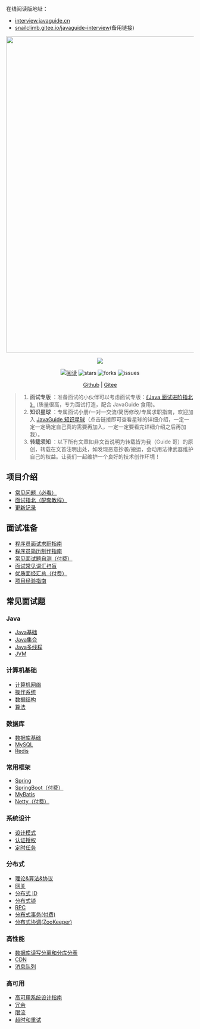 在线阅读版地址：

- [interview.javaguide.cn](https://interview.javaguide.cn/)
- [snailclimb.gitee.io/javaguide-interview](https://snailclimb.gitee.io/javaguide-interview/)(备用链接)


<div align="center">
    <p>
        <a href="https://www.yuque.com/docs/share/8a30ffb5-83f3-40f9-baf9-38de68b906dc">
            <img src="https://guide-blog-images.oss-cn-shenzhen.aliyuncs.com/xingqiu/xingqiu.png" style="margin: 0 auto; width: 850px;" />
        </a>
    </p>
    <p>
        <a href="https://github.com/Snailclimb/JavaGuide" target="_blank">
            <img src="https://img-blog.csdnimg.cn/img_convert/1c00413c65d1995993bf2b0daf7b4f03.png#pic_center" width="" />
        </a>
    </p>
    <p>
        <a href="https://javaguide.cn/"><img src="https://img.shields.io/badge/阅读-read-brightgreen.svg" alt="阅读" /></a>
        <img src="https://img.shields.io/github/stars/Snailclimb/JavaGuide" alt="stars" />
        <img src="https://img.shields.io/github/forks/Snailclimb/JavaGuide" alt="forks" />
        <img src="https://img.shields.io/github/issues/Snailclimb/JavaGuide" alt="issues" />
    </p>
    <p>
        <a href="https://github.com/Snailclimb/JavaGuide-Interview">Github</a> |
        <a href="https://gitee.com/SnailClimb/JavaGuide-Interview">Gitee</a>
    </p>  
</div>

> 1. **面试专版** ：准备面试的小伙伴可以考虑面试专版：[《Java 面试进阶指北 》](https://www.yuque.com/docs/share/f37fc804-bfe6-4b0d-b373-9c462188fec7) (质量很高，专为面试打造，配合 JavaGuide 食用)。
> 1. **知识星球** ：专属面试小册/一对一交流/简历修改/专属求职指南，欢迎加入 [JavaGuide 知识星球](https://www.yuque.com/docs/share/8a30ffb5-83f3-40f9-baf9-38de68b906dc)（点击链接即可查看星球的详细介绍，一定一定一定确定自己真的需要再加入，一定一定要看完详细介绍之后再加我）。
> 2. **转载须知** ：以下所有文章如非文首说明为转载皆为我（Guide 哥）的原创，转载在文首注明出处，如发现恶意抄袭/搬运，会动用法律武器维护自己的权益。让我们一起维护一个良好的技术创作环境！

## 项目介绍

- [常见问题（必看）](./docs/a-01常见问题.md)
- [面试指北（配套教程）](./docs/a-02面试指北.md)
- [更新记录](./docs/a-03更新记录.md)

## 面试准备

- [程序员面试求职指南](./docs/a-1程序员面试求职指南.md)
- [程序员简历制作指南](./docs/a-2程序员简历制作指南.md)
- [常见面试题自测（付费）](./docs/a-3常见面试题自测（付费）.md)
- [面试常见词汇扫盲](./docs/a-4面试常见词汇扫盲.md)
- [优质面经汇总（付费）](./docs/a-5优质面经汇总（付费）.md)
- [项目经验指南](./docs/a-6项目经验指南.md)

## 常见面试题

### Java

* [Java基础](./docs/b-1Java基础.md)
* [Java集合](./docs/b-2Java集合.md)
* [Java多线程](./docs/b-3Java多线程.md)
* [JVM](./docs/b-4jvm.md)

### 计算机基础

* [计算机网络](./docs/c-1计算机网络.md)
* [操作系统](./docs/c-2操作系统.md)
* [数据结构](./docs/c-3数据结构.md)
* [算法](./docs/c-4算法.md)

### 数据库

* [数据库基础](./docs/d-0数据库基础.md)
* [MySQL](./docs/d-1-mysql.md)
* [Redis](./docs/d-2-redis.md)

### 常用框架

* [Spring](./docs/e-1spring.md)
* [SpringBoot（付费）](./docs/e-2springboot(付费).md)
* [MyBatis](./docs/e-3mybatis.md)
* [Netty（付费）](./docs/e-4netty(付费).md)

### 系统设计

* [设计模式](./docs/f-0设计模式.md)
* [认证授权](./docs/f-1认证授权.md)
* [定时任务](./docs/f-2定时任务.md)

### 分布式

*  [理论&算法&协议](./docs/g-0分布式理论.md)
*  [网关](./docs/g-1网关.md)
*  [分布式 ID](./docs/g-2分布式id.md)
*  [分布式锁](./docs/g-3分布式锁.md)
*  [RPC](./docs/g-4rpc.md)
*  [分布式事务(付费)](./docs/g-5分布式事务(付费).md)
*  [分布式协调(ZooKeeper)](./docs/g-6分布式协调(ZooKeeper).md)

### 高性能

*  [数据库读写分离和分库分表](./docs/h-0读写分离和分库分表.md)
*  [CDN](./docs/h-1cdn.md)
*  [消息队列](./docs/h-2消息队列.md)

### 高可用

*  [高可用系统设计指南](./docs/i-0高可用系统设计指南.md)
*  [冗余](./docs/i-1冗余.md)
*  [限流](./docs/i-2限流.md)
*  [超时和重试](./docs/i-3超时和重试.md)





